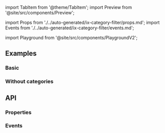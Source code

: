 import TabItem from '@theme/TabItem';
import Preview from '@site/src/components/Preview';

import Props from './../auto-generated/ix-category-filter/props.md';
import Events from './../auto-generated/ix-category-filter/events.md';

import Playground from '@site/src/components/PlaygroundV2';

## Examples

### Basic 

<Playground
  name="category-filter"
  height="12rem"
  examplesByName>
</Playground>

### Without categories

<Playground
  name="category-filter-suggestions"
  hideInitalCodePreview
  height="12rem"
  examplesByName>
</Playground>

## API

### Properties

<Props />

### Events

<Events />
